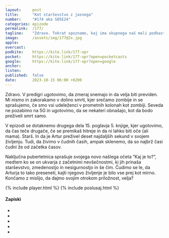 ```yaml
---
layout: 	post
title:  	"Kot starševstvo z jasnega"
number: 	"#174 aka S05E24"
categories:	epizode
permalink:	/177/
tagline: 	"Zdravo. Tokrat spoznamo, kaj ima skupnega naš mali podkast s filmi kot so Reservoir Dogs, franšizo Indiana Jones, Star Wars in mnogimi drugimi. In govorimo o starševstvu."
image:		/assets/img/177@2x.jpg
apple:		
overcast:	
podkite:	https://kite.link/177-opr
pocket:		https://kite.link/177-opr?open=pocketcasts
google:		https://kite.link/177-opr?open=google
anchor:		
listen:		
published:	false
date: 		2023-10-15 06:00 +0200
---
```


Zdravo. V predigri ugotovimo, da zmeraj snemajo in da velja biti previden. Mi nismo in zakorakamo v dolino smrti, kjer srečamo zombije in se sprašujemo, če smo vsi udeleženci v prometnih kolonah kot zombiji. Seveda ne pozabimo na 5G in ugotovimo, da se nekateri obnašajo, kot da bodo preživeli smrt samo. 

V epizodi se dotaknemo drugega dela 15. poglavja 5. knjige, kjer ugotovimo, da čas teče drugače, če se premikaš hitreje in da ni lahko biti oče (ali mama). Starš. In da je Artur preživel deset najdaljših sekund v svojem življenju. Tudi, da živimo v čudnih časih, ampak sklenemo, da so najbrž časi čudni že od začetka časov. 

Naključna pubertetnica sprašuje svojega novo našlega očeta ”Kaj je to?”, medtem ko se on ukvarja z začetnimi nevšečnostmi, ki jih prinaša starševstvo, zmedenostjo in nesigurnostjo in še čim. Čudimo se le, da Arturja to tako preseneti, kajti njegovo življenje je bilo vse prej kot mirno. Končamo z mislijo, da dajmo svojim otrokom priložnost, velja? 

{% include player.html %}
{% include poslusaj.html %}

<!--break-->

#### Zapiski

- []()
- []()
- []()
- []()
- []()
